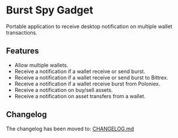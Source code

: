 # Burst Spy Gadget
Portable application to receive desktop notification on multiple wallet transactions.

## Features
- Allow multiple wallets.
- Receive a notification if a wallet receive or send burst.
- Receive a notification if a wallet receive or send burst to Bittrex.
- Receive a notification if a wallet receive burst from Poloniex.
- Receive a notification on buy/sell assets.
- Receive a notification on asset transfers from a wallet.

## Changelog
The changelog has been moved to: [CHANGELOG.md](CHANGELOG.md)